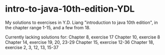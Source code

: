 # intro-to-java-10th-edition-YDL

My solutions to exercises in Y.D. Liang "introduction to java 10th edition", 
in the chapter range 1-15, and a few from 18.

Currently lacking solutions for:
Chapter 8, exercise 17
Chapter 10, exercise 8
Chapter 14, exercise 19, 20, 23-29
Chapter 15, exercise 12-36
Chapter 18, exercise 2, 3, 12, 13, 15-37
